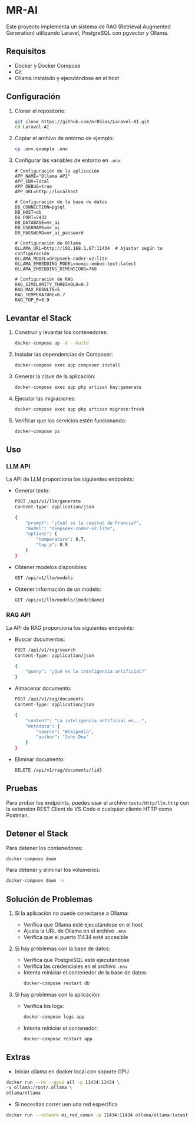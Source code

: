 # MR-AI

Este proyecto implementa un sistema de RAG (Retrieval Augmented Generation) utilizando Laravel, PostgreSQL con pgvector y Ollama.

## Requisitos

- Docker y Docker Compose
- Git
- Ollama instalado y ejecutándose en el host

## Configuración

1. Clonar el repositorio:
   ```bash
   git clone https://github.com/mr0bles/Laravel-AI.git
   cd Laravel-AI
   ```

2. Copiar el archivo de entorno de ejemplo:
   ```bash
   cp .env.example .env
   ```

3. Configurar las variables de entorno en `.env`:
   ```env
   # Configuración de la aplicación
   APP_NAME="Ollama API"
   APP_ENV=local
   APP_DEBUG=true
   APP_URL=http://localhost

   # Configuración de la base de datos
   DB_CONNECTION=pgsql
   DB_HOST=db
   DB_PORT=5432
   DB_DATABASE=mr_ai
   DB_USERNAME=mr_ai
   DB_PASSWORD=mr_ai_password

   # Configuración de Ollama
   OLLAMA_URL=http://192.168.1.67:11434  # Ajustar según tu configuración
   OLLAMA_MODEL=deepseek-coder-v2:lite
   OLLAMA_EMBEDDING_MODEL=nomic-embed-text:latest
   OLLAMA_EMBEDDING_DIMENSIONS=768

   # Configuración de RAG
   RAG_SIMILARITY_THRESHOLD=0.7
   RAG_MAX_RESULTS=5
   RAG_TEMPERATURE=0.7
   RAG_TOP_P=0.9
   ```

## Levantar el Stack

1. Construir y levantar los contenedores:
   ```bash
   docker-compose up -d --build
   ```

2. Instalar las dependencias de Composer:
   ```bash
   docker-compose exec app composer install
   ```

3. Generar la clave de la aplicación:
   ```bash
   docker-compose exec app php artisan key:generate
   ```

4. Ejecutar las migraciones:
   ```bash
   docker-compose exec app php artisan migrate:fresh
   ```

5. Verificar que los servicios estén funcionando:
   ```bash
   docker-compose ps
   ```

## Uso

### LLM API

La API de LLM proporciona los siguientes endpoints:

- Generar texto:
  ```bash
  POST /api/v1/llm/generate
  Content-Type: application/json

  {
      "prompt": "¿Cuál es la capital de Francia?",
      "model": "deepseek-coder-v2:lite",
      "options": {
          "temperature": 0.7,
          "top_p": 0.9
      }
  }
  ```

- Obtener modelos disponibles:
  ```bash
  GET /api/v1/llm/models
  ```

- Obtener información de un modelo:
  ```bash
  GET /api/v1/llm/models/{modelName}
  ```

### RAG API

La API de RAG proporciona los siguientes endpoints:

- Buscar documentos:
  ```bash
  POST /api/v1/rag/search
  Content-Type: application/json

  {
      "query": "¿Qué es la inteligencia artificial?"
  }
  ```

- Almacenar documento:
  ```bash
  POST /api/v1/rag/documents
  Content-Type: application/json

  {
      "content": "La inteligencia artificial es...",
      "metadata": {
          "source": "Wikipedia",
          "author": "John Doe"
      }
  }
  ```

- Eliminar documento:
  ```bash
  DELETE /api/v1/rag/documents/{id}
  ```

## Pruebas

Para probar los endpoints, puedes usar el archivo `tests/Http/llm.http` con la extensión REST Client de VS Code o cualquier cliente HTTP como Postman.

## Detener el Stack

Para detener los contenedores:
```bash
docker-compose down
```

Para detener y eliminar los volúmenes:
```bash
docker-compose down -v
```

## Solución de Problemas

1. Si la aplicación no puede conectarse a Ollama:
   - Verifica que Ollama esté ejecutándose en el host
   - Ajusta la URL de Ollama en el archivo `.env`
   - Verifica que el puerto 11434 esté accesible

2. Si hay problemas con la base de datos:
   - Verifica que PostgreSQL esté ejecutándose
   - Verifica las credenciales en el archivo `.env`
   - Intenta reiniciar el contenedor de la base de datos:
     ```bash
     docker-compose restart db
     ```

3. Si hay problemas con la aplicación:
   - Verifica los logs:
     ```bash
     docker-compose logs app
     ```
   - Intenta reiniciar el contenedor:
     ```bash
     docker-compose restart app
     ```

## Extras

- Iniciar ollama en docker local con soporte GPU

 ```bash
 docker run --rm --gpus all -p 11434:11434 \
-v ollama:/root/.ollama \
ollama/ollama
 ```

- Si necesitas correr uen una red especifica

 ```bash
docker run --network mi_red_comun -p 11434:11434 ollama/ollama:latest
 ```
